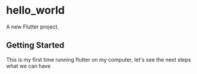 # hello_world

A new Flutter project.

## Getting Started

This is my first time running flutter on my computer, let's see the next steps what we can have